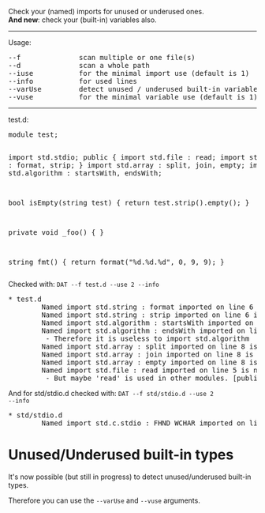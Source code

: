 Check your (named) imports for unused or underused ones.<br />
<b>And new</b>: check your (built-in) variables also.
<hr />
Usage:
<pre>
--f              scan multiple or one file(s)
--d              scan a whole path
--iuse           for the minimal import use (default is 1)
--info           for used lines
--varUse         detect unused / underused built-in variables (alpha state)
--vuse           for the minimal variable use (default is 1)
</pre>
<hr />
test.d:
<pre>
module test;

import std.stdio;
public {
	import std.file : read;
	import std.string : format, strip;
}
import std.array : split, join, empty;
import std.algorithm : startsWith, endsWith;

bool isEmpty(string test) {
	return test.strip().empty();
}

private void _foo() { }

string fmt() {
	return format("%d.%d.%d", 0, 9, 9);
}
</pre>

Checked with:
<code>DAT --f test.d --use 2 --info</code>

<pre>
* test.d
        Named import std.string : format imported on line 6 is used 1 times. On lines: [18]
        Named import std.string : strip imported on line 6 is used 1 times. On lines: [12]
        Named import std.algorithm : startsWith imported on line 9 is never used.
        Named import std.algorithm : endsWith imported on line 9 is never used.
         - Therefore it is useless to import std.algorithm
        Named import std.array : split imported on line 8 is never used.
        Named import std.array : join imported on line 8 is never used.
        Named import std.array : empty imported on line 8 is used 1 times. On lines: [12]
        Named import std.file : read imported on line 5 is never used.
         - But maybe 'read' is used in other modules. [public]
</pre>

And for std/stdio.d checked with:
<code>DAT --f std/stdio.d --use 2 --info</code>

<pre>
* std/stdio.d
        Named import std.c.stdio : FHND_WCHAR imported on line 35 is used 1 times. On lines: [2504]
</pre>

<h1>Unused/Underused built-in types</h1>
<p>It's now possible (but still in progress) to detect unused/underused built-in types.</p>
<p>Therefore you can use the <code>--varUse</code> and <code>--vuse</code> arguments.</p>
